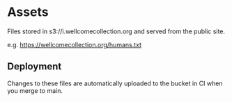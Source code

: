 # Assets

Files stored in s3://i.wellcomecollection.org and served from the public site.

e.g. https://wellcomecollection.org/humans.txt

## Deployment

Changes to these files are automatically uploaded to the bucket in CI when you merge to main.
